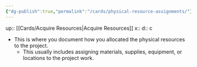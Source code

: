 ```yaml
---
{"dg-publish":true,"permalink":"/cards/physical-resource-assignments/"}
---
```


up:: [[Cards/Acquire Resources\|Acquire Resources]] 
x:: 
d:: c

- This is where you document how you allocated the physical resources to the project. 
	- This usually includes assigning materials, supplies, equipment, or locations to the project work.